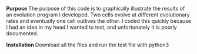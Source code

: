 <b> Purpose </b> The purpose of this code is to graphically illustrate the results of an evolution program I developed. Two cells evolve at different evolutionary rates and eventually one cell outlives the other. I coded this quickly because I had an idea in my head I wanted to test, and unfortunately it is poorly documented.

<b> Installation </b> Download all the files and run the test file with python3 
